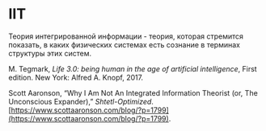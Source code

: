 # IIT
Теория интегрированной информации - теория, которая стремится показать, в каких физических системах есть сознание в терминах структуры этих систем.

M. Tegmark, _Life 3.0: being human in the age of artificial intelligence_, First edition. New York: Alfred A. Knopf, 2017.

Scott Aaronson, “Why I Am Not An Integrated Information Theorist (or, The Unconscious Expander),” _Shtetl-Optimized_. [https://www.scottaaronson.com/blog/?p=1799](https://www.scottaaronson.com/blog/?p=1799).